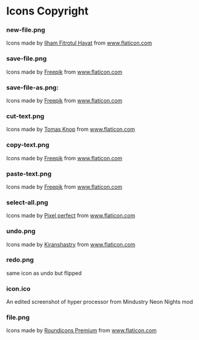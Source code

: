 
# Icons Copyright


### new-file.png

<div>Icons made by <a href="https://www.flaticon.com/authors/ilham-fitrotul-hayat" title="Ilham Fitrotul Hayat">Ilham Fitrotul Hayat</a> from <a href="https://www.flaticon.com/" title="Flaticon">www.flaticon.com</a></div>

### save-file.png

<div>Icons made by <a href="https://www.freepik.com" title="Freepik">Freepik</a> from <a href="https://www.flaticon.com/" title="Flaticon">www.flaticon.com</a></div>


### save-file-as.png:

<div>Icons made by <a href="https://www.freepik.com" title="Freepik">Freepik</a> from <a href="https://www.flaticon.com/" title="Flaticon">www.flaticon.com</a></div>


### cut-text.png

<div>Icons made by <a href="https://www.flaticon.com/authors/tomas-knop" title="Tomas Knop">Tomas Knop</a> from <a href="https://www.flaticon.com/" title="Flaticon">www.flaticon.com</a></div>

### copy-text.png

<div>Icons made by <a href="https://www.freepik.com" title="Freepik">Freepik</a> from <a href="https://www.flaticon.com/" title="Flaticon">www.flaticon.com</a></div>

### paste-text.png

<div>Icons made by <a href="https://www.freepik.com" title="Freepik">Freepik</a> from <a href="https://www.flaticon.com/" title="Flaticon">www.flaticon.com</a></div>

### select-all.png

<div>Icons made by <a href="https://www.flaticon.com/authors/pixel-perfect" title="Pixel perfect">Pixel perfect</a> from <a href="https://www.flaticon.com/" title="Flaticon">www.flaticon.com</a></div>

### undo.png

<div>Icons made by <a href="https://www.flaticon.com/authors/kiranshastry" title="Kiranshastry">Kiranshastry</a> from <a href="https://www.flaticon.com/" title="Flaticon">www.flaticon.com</a></div>

### redo.png

same icon as undo but flipped


### icon.ico

An edited screenshot of hyper processor from Mindustry Neon Nights mod


### file.png

<div>Icons made by <a href="https://www.flaticon.com/authors/roundicons-premium" title="Roundicons Premium">Roundicons Premium</a> from <a href="https://www.flaticon.com/" title="Flaticon">www.flaticon.com</a></div>

